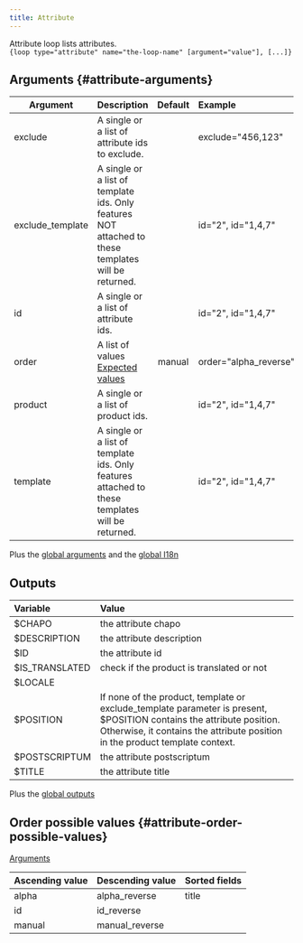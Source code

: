 ```yaml
---
title: Attribute
---
```


Attribute loop lists attributes.   
`{loop type="attribute" name="the-loop-name" [argument="value"], [...]}`

## Arguments {#attribute-arguments}

| Argument | Description | Default | Example |
| ------------- |:-------------| :-------------: | :-------------|
| exclude      | A single or a list of attribute ids to exclude. | | exclude="456,123" |
| exclude_template      | A single or a list of template ids. Only features NOT attached to these templates will be returned. | |  id="2", id="1,4,7" |
| id      | A single or a list of attribute ids. | |  id="2", id="1,4,7" |
| order       | A list of values <br/> [Expected values](#attribute-order-possible-values) | manual | order="alpha_reverse" |
| product   | A single or a list of product ids. | | id="2", id="1,4,7" |
| template   | A single or a list of template ids. Only features attached to these templates will be returned. | | id="2", id="1,4,7" |

Plus the [global arguments](./global_arguments) and the [global I18n](./global_arguments_I18n.md)

## Outputs

| Variable       | Value                                     |
| :------------  | :---------------------------------------- |
| $CHAPO         | the attribute chapo                       |
| $DESCRIPTION   | the attribute description                 |
| $ID            | the attribute id                          |
| $IS_TRANSLATED | check if the product is translated or not |
| $LOCALE        |                                           |
| $POSITION      | If none of the product, template or exclude_template parameter is present, $POSITION contains the attribute position. Otherwise, it contains the attribute position in the product template context.          |
| $POSTSCRIPTUM  | the attribute postscriptum                |
| $TITLE         | the attribute title                       |

Plus the [global outputs](./global_outputs)

## Order possible values {#attribute-order-possible-values}

[Arguments](#attribute-arguments)

| Ascending value | Descending value  | Sorted fields |
|-----------------|-------------------|:--------------|
| alpha           | alpha_reverse     | title         |
| id              | id_reverse        |               |
| manual          | manual_reverse    |               |
